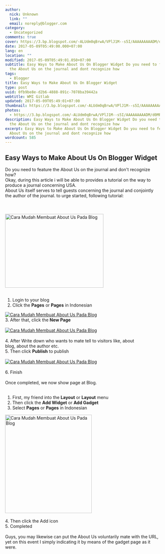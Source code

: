 ```yaml
---
author:
  nick: Unknown
  link: ""
  email: noreply@blogger.com
category:
  - Uncategorized
comments: true
cover: https://3.bp.blogspot.com/-ALUdm0qBrwA/VPlJ1M--s5I/AAAAAAAAADM/d0MRXUYlTxE/s1600/about-us.jpg
date: 2017-05-09T05:49:00.000+07:00
lang: en
location: ""
modified: 2017-05-09T05:49:01.050+07:00
subtitle: Easy Ways to Make About Us On Blogger Widget Do you need to feature
  the About Us on the journal and dont recognize how
tags:
  - Blogger
title: Easy Ways to Make About Us On Blogger Widget
type: post
uuid: 0fb9be8e-d2b6-4888-891c-7078ba39442a
webtitle: WMI Gitlab
updated: 2017-05-09T05:49:01+07:00
thumbnail: https://3.bp.blogspot.com/-ALUdm0qBrwA/VPlJ1M--s5I/AAAAAAAAADM/d0MRXUYlTxE/s1600/about-us.jpg
photos:
  - https://3.bp.blogspot.com/-ALUdm0qBrwA/VPlJ1M--s5I/AAAAAAAAADM/d0MRXUYlTxE/s1600/about-us.jpg
description: Easy Ways to Make About Us On Blogger Widget Do you need to feature
  the About Us on the journal and dont recognize how
excerpt: Easy Ways to Make About Us On Blogger Widget Do you need to feature the
  About Us on the journal and dont recognize how
wordcount: 585
---
```


<div dir="ltr" style="text-align: left;" trbidi="on"><h2>    Easy Ways to Make About Us On Blogger Widget </h2><div><div>Do you need to feature the About Us on the journal and don't         recognize how?     </div><div>Okay, during this article i will be able to provides a tutorial on the         way to produce a journal concerning USA.     </div><div>About Us itself serves to tell guests concerning the journal and         conjointly the author of the journal. to urge started, following         tutorial:     </div><br><br><br><div><a href="//webmanajemen.com/page/safelink.html?url=aHR0cDovLzMuYnAuYmxvZ3Nwb3QuY29tLy1BTFVkbTBxQnJ3QS9WUGxKMU0tLXM1SS9BQUFBQUFBQUFETS9kME1SWFVZbFR4RS9zMTYwMC9hYm91dC11cy5qcGc=" rel="nofollow noopener" target="_blank">            <img alt="Cara Mudah Membuat About Us Pada Blog" border="0" height="240" src="https://3.bp.blogspot.com/-ALUdm0qBrwA/VPlJ1M--s5I/AAAAAAAAADM/d0MRXUYlTxE/s1600/about-us.jpg" title="Easy Ways to Make About Us On Blogs" width="320">        </a>    </div><br><ol><li>            Login to your blog         </li><li>            Click the <strong>Pages</strong> or <strong>Pages</strong> in             Indonesian         </li></ol><div><a href="//webmanajemen.com/page/safelink.html?url=aHR0cDovLzEuYnAuYmxvZ3Nwb3QuY29tLy1MdU9fLXFfSWphTS9WUGxHV1VsTTFRSS9BQUFBQUFBQUFDcy9yS01QanZMLWpnZy9zMTYwMC9wYWdlZS5QTkc=" rel="nofollow noopener" target="_blank">            <img alt="Cara Mudah Membuat About Us Pada Blog" border="0" src="https://1.bp.blogspot.com/-LuO_-q_IjaM/VPlGWUlM1QI/AAAAAAAAACs/rKMPjvL-jgg/s1600/pagee.PNG" title="Easy Ways to Make About Us On Blogs">        </a>    </div><div></div><div>3. After that, click the <strong>New Page</strong>    </div><div><br></div><div><a href="//webmanajemen.com/page/safelink.html?url=aHR0cDovLzEuYnAuYmxvZ3Nwb3QuY29tLy1zU0ltdTktSWQ4Zy9WUGxHVjlwc0MwSS9BQUFBQUFBQUFDay9jQlpYZWIyZkdIZy9zMTYwMC9uZXclMkJwYWdlZS5QTkc=" rel="nofollow noopener" target="_blank">            <img alt="Cara Mudah Membuat About Us Pada Blog" border="0" src="https://1.bp.blogspot.com/-sSImu9-Id8g/VPlGV9psC0I/AAAAAAAAACk/cBZXeb2fGHg/s1600/new%2Bpagee.PNG" title="Easy Ways to Make About Us On Blogs">        </a>    </div><div><br></div><div>4. After Write down who wants to mate tell to visitors like, about     </div><div>blog, about the author etc.     </div><div>5. Then click <strong>Publish</strong> to publish     </div><div><br></div><div><a href="//webmanajemen.com/page/safelink.html?url=aHR0cDovLzIuYnAuYmxvZ3Nwb3QuY29tLy05RVpXLWRLVXZiNC9WUGxHV2pTZjA1SS9BQUFBQUFBQUFDMC9YSlp0NHlOZ2JrNC9zMTYwMC9wdWJsaXNoLlBORw==" rel="nofollow noopener" target="_blank">            <img alt="Cara Mudah Membuat About Us Pada Blog" border="0" src="https://2.bp.blogspot.com/-9EZW-dKUvb4/VPlGWjSf05I/AAAAAAAAAC0/XJZt4yNgbk4/s1600/publish.PNG" title="Easy Ways to Make About Us On Blogs">        </a>    </div><div><br></div><div>6. Finish     </div><div><br></div><div>Once completed, we now show page at Blog.     </div><div><br></div><div></div><ol><li>First, my friend into the <strong>Layout</strong> or            <strong>Layout</strong> menu         </li><li>Then click the <strong>Add Widget</strong> or            <strong>Add Gadget</strong>        </li><li>            Select <strong>Pages</strong> or <strong>Pages</strong> in             Indonesian         </li></ol><div><a href="//webmanajemen.com/page/safelink.html?url=aHR0cDovLzMuYnAuYmxvZ3Nwb3QuY29tLy1uWkJqZWlNUng3VS9WUGxKRWFOSzhOSS9BQUFBQUFBQUFERS9aREpVdFBNX1hERS9zMTYwMC9sYW1hbi5QTkc=" rel="nofollow noopener" target="_blank">            <img alt="Cara Mudah Membuat About Us Pada Blog" border="0" height="320" src="https://3.bp.blogspot.com/-nZBjeiMRx7U/VPlJEaNK8NI/AAAAAAAAADE/ZDJUtPM_XDE/s1600/laman.PNG" title="Easy Ways to Make About Us On Blogs" width="282">        </a>    </div><div><br></div><div>4. Then click the Add icon     </div><div>5. Completed     </div><div><br></div><div>Guys, you may likewise can put the About Us voluntarily mate with the URL, yet on this event I simply indicating it by means of the gadget page as it were.     </div></div></div>